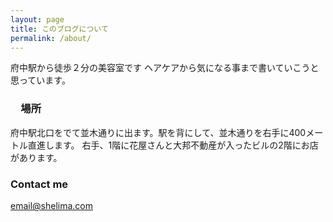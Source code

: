 ```yaml
---
layout: page
title: このブログについて
permalink: /about/
---
```


府中駅から徒歩２分の美容室です
ヘアケアから気になる事まで書いていこうと思っています。

### 　場所

府中駅北口をでて並木通りに出ます。駅を背にして、並木通りを右手に400メートル直進します。
右手、1階に花屋さんと大邦不動産が入ったビルの2階にお店があります。

### Contact me

[email@shelima.com](mailto:shelima@shelima.com)
